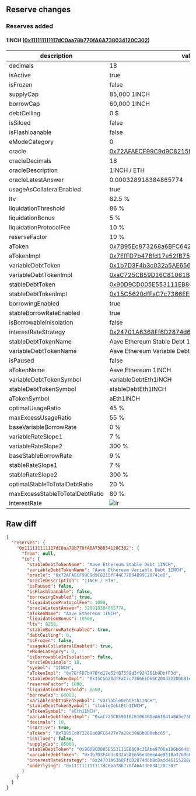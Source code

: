 ## Reserve changes

### Reserves added

#### 1INCH ([0x111111111117dC0aa78b770fA6A738034120C302](https://etherscan.io/address/0x111111111117dC0aa78b770fA6A738034120C302))

| description | value |
| --- | --- |
| decimals | 18 |
| isActive | true |
| isFrozen | false |
| supplyCap | 85,000 1INCH |
| borrowCap | 60,000 1INCH |
| debtCeiling | 0 $ |
| isSiloed | false |
| isFlashloanable | false |
| eModeCategory | 0 |
| oracle | [0x72AFAECF99C9d9C8215fF44C77B94B99C28741e8](https://etherscan.io/address/0x72AFAECF99C9d9C8215fF44C77B94B99C28741e8) |
| oracleDecimals | 18 |
| oracleDescription | 1INCH / ETH |
| oracleLatestAnswer | 0.000328918384865774 |
| usageAsCollateralEnabled | true |
| ltv | 82.5 % |
| liquidationThreshold | 86 % |
| liquidationBonus | 5 % |
| liquidationProtocolFee | 10 % |
| reserveFactor | 10 % |
| aToken | [0x7B95Ec873268a6BFC6427e7a28e396Db9D0ebc65](https://etherscan.io/address/0x7B95Ec873268a6BFC6427e7a28e396Db9D0ebc65) |
| aTokenImpl | [0x7EfFD7b47Bfd17e52fB7559d3f924201b9DbfF3d](https://etherscan.io/address/0x7EfFD7b47Bfd17e52fB7559d3f924201b9DbfF3d) |
| variableDebtToken | [0x1b7D3F4b3c032a5AE656e30eeA4e8E1Ba376068F](https://etherscan.io/address/0x1b7D3F4b3c032a5AE656e30eeA4e8E1Ba376068F) |
| variableDebtTokenImpl | [0xaC725CB59D16C81061BDeA61041a8A5e73DA9EC6](https://etherscan.io/address/0xaC725CB59D16C81061BDeA61041a8A5e73DA9EC6) |
| stableDebtToken | [0x90D9CD005E553111EB8C9c31Abe9706a186b6048](https://etherscan.io/address/0x90D9CD005E553111EB8C9c31Abe9706a186b6048) |
| stableDebtTokenImpl | [0x15C5620dfFaC7c7366EED66C20Ad222DDbB1eD57](https://etherscan.io/address/0x15C5620dfFaC7c7366EED66C20Ad222DDbB1eD57) |
| borrowingEnabled | true |
| stableBorrowRateEnabled | true |
| isBorrowableInIsolation | false |
| interestRateStrategy | [0x24701A6368Ff6D2874d6b8cDadd461552B8A5283](https://etherscan.io/address/0x24701A6368Ff6D2874d6b8cDadd461552B8A5283) |
| stableDebtTokenName | Aave Ethereum Stable Debt 1INCH |
| variableDebtTokenName | Aave Ethereum Variable Debt 1INCH |
| isPaused | false |
| aTokenName | Aave Ethereum 1INCH |
| variableDebtTokenSymbol | variableDebtEth1INCH |
| stableDebtTokenSymbol | stableDebtEth1INCH |
| aTokenSymbol | aEth1INCH |
| optimalUsageRatio | 45 % |
| maxExcessUsageRatio | 55 % |
| baseVariableBorrowRate | 0 % |
| variableRateSlope1 | 7 % |
| variableRateSlope2 | 300 % |
| baseStableBorrowRate | 9 % |
| stableRateSlope1 | 7 % |
| stableRateSlope2 | 300 % |
| optimalStableToTotalDebtRatio | 20 % |
| maxExcessStableToTotalDebtRatio | 80 % |
| interestRate | ![ir](/.assets/b5cb0fd07fde8594230045982589445fc02ace52.svg) |


## Raw diff

```json
{
  "reserves": {
    "0x111111111117dC0aa78b770fA6A738034120C302": {
      "from": null,
      "to": {
        "stableDebtTokenName": "Aave Ethereum Stable Debt 1INCH",
        "variableDebtTokenName": "Aave Ethereum Variable Debt 1INCH",
        "oracle": "0x72AFAECF99C9d9C8215fF44C77B94B99C28741e8",
        "oracleDescription": "1INCH / ETH",
        "isPaused": false,
        "isFlashloanable": false,
        "borrowingEnabled": true,
        "liquidationProtocolFee": 1000,
        "oracleLatestAnswer": 328918384865774,
        "aTokenName": "Aave Ethereum 1INCH",
        "liquidationBonus": 10500,
        "ltv": 8250,
        "stableBorrowRateEnabled": true,
        "debtCeiling": 0,
        "isFrozen": false,
        "usageAsCollateralEnabled": true,
        "eModeCategory": 0,
        "isBorrowableInIsolation": false,
        "oracleDecimals": 18,
        "symbol": "1INCH",
        "aTokenImpl": "0x7EfFD7b47Bfd17e52fB7559d3f924201b9DbfF3d",
        "stableDebtTokenImpl": "0x15C5620dfFaC7c7366EED66C20Ad222DDbB1eD57",
        "reserveFactor": 1000,
        "liquidationThreshold": 8600,
        "borrowCap": 60000,
        "variableDebtTokenSymbol": "variableDebtEth1INCH",
        "stableDebtTokenSymbol": "stableDebtEth1INCH",
        "aTokenSymbol": "aEth1INCH",
        "variableDebtTokenImpl": "0xaC725CB59D16C81061BDeA61041a8A5e73DA9EC6",
        "decimals": 18,
        "isActive": true,
        "aToken": "0x7B95Ec873268a6BFC6427e7a28e396Db9D0ebc65",
        "isSiloed": false,
        "supplyCap": 85000,
        "stableDebtToken": "0x90D9CD005E553111EB8C9c31Abe9706a186b6048",
        "variableDebtToken": "0x1b7D3F4b3c032a5AE656e30eeA4e8E1Ba376068F",
        "interestRateStrategy": "0x24701A6368Ff6D2874d6b8cDadd461552B8A5283",
        "underlying": "0x111111111117dC0aa78b770fA6A738034120C302"
      }
    }
  }
}
```